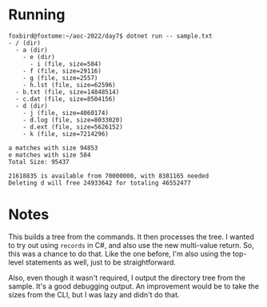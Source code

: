 # Running
```
foxbird@foxtome:~/aoc-2022/day7$ dotnet run -- sample.txt
- / (dir)
  - a (dir)
    - e (dir)
      - i (file, size=584)
    - f (file, size=29116)
    - g (file, size=2557)
    - h.lst (file, size=62596)
  - b.txt (file, size=14848514)
  - c.dat (file, size=8504156)
  - d (dir)
    - j (file, size=4060174)
    - d.log (file, size=8033020)
    - d.ext (file, size=5626152)
    - k (file, size=7214296)

a matches with size 94853
e matches with size 584
Total Size: 95437

21618835 is available from 70000000, with 8381165 needed
Deleting d will free 24933642 for totaling 46552477
```

# Notes
This builds a tree from the commands. It then processes the tree. I wanted to try out using `records` in C#, and also use the new multi-value return. So, this was a chance to do that. Like the one before, I'm also using the top-level statements as well, just to be straightforward.

Also, even though it wasn't required, I output the directory tree from the sample. It's a good debugging output. An improvement would be to take the sizes from the CLI, but I was lazy and didn't do that.
